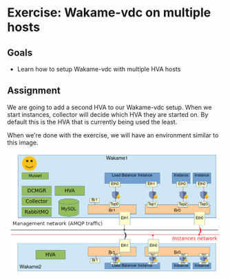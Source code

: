 # Exercise: Wakame-vdc on multiple hosts

## Goals

* Learn how to setup Wakame-vdc with multiple HVA hosts

## Assignment

We are going to add a second HVA to our Wakame-vdc setup. When we start instances, collector will decide which HVA they are started on. By default this is the HVA that is currently being used the least.

When we're done with the exercise, we will have an environment similar to this image.

![Wakame-vdc on multiple hosts](images/04_01_01_multi_host_wakame.png)
